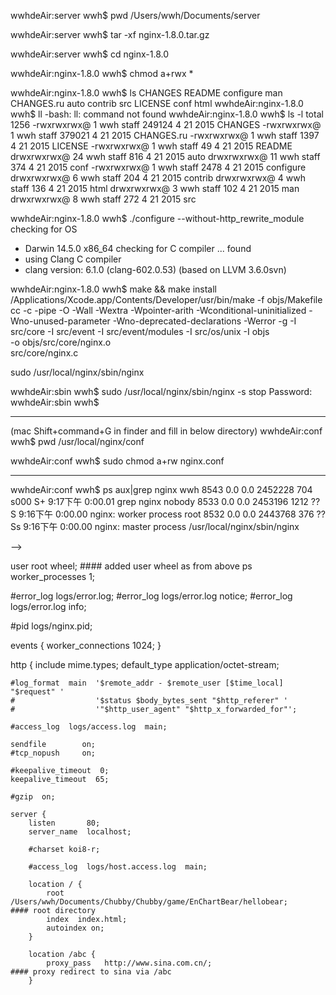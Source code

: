 wwhdeAir:server wwh$ pwd
/Users/wwh/Documents/server

wwhdeAir:server wwh$ tar -xf nginx-1.8.0.tar.gz

wwhdeAir:server wwh$ cd nginx-1.8.0

wwhdeAir:nginx-1.8.0 wwh$ chmod a+rwx *

wwhdeAir:nginx-1.8.0 wwh$ ls
CHANGES		README		configure	man
CHANGES.ru	auto		contrib		src
LICENSE		conf		html
wwhdeAir:nginx-1.8.0 wwh$ ll
-bash: ll: command not found
wwhdeAir:nginx-1.8.0 wwh$ ls -l
total 1256
-rwxrwxrwx@  1 wwh  staff  249124  4 21  2015 CHANGES
-rwxrwxrwx@  1 wwh  staff  379021  4 21  2015 CHANGES.ru
-rwxrwxrwx@  1 wwh  staff    1397  4 21  2015 LICENSE
-rwxrwxrwx@  1 wwh  staff      49  4 21  2015 README
drwxrwxrwx@ 24 wwh  staff     816  4 21  2015 auto
drwxrwxrwx@ 11 wwh  staff     374  4 21  2015 conf
-rwxrwxrwx@  1 wwh  staff    2478  4 21  2015 configure
drwxrwxrwx@  6 wwh  staff     204  4 21  2015 contrib
drwxrwxrwx@  4 wwh  staff     136  4 21  2015 html
drwxrwxrwx@  3 wwh  staff     102  4 21  2015 man
drwxrwxrwx@  8 wwh  staff     272  4 21  2015 src

wwhdeAir:nginx-1.8.0 wwh$ ./configure --without-http_rewrite_module
checking for OS
 + Darwin 14.5.0 x86_64
checking for C compiler ... found
 + using Clang C compiler
 + clang version: 6.1.0 (clang-602.0.53) (based on LLVM 3.6.0svn)
 
 wwhdeAir:nginx-1.8.0 wwh$ make && make install
/Applications/Xcode.app/Contents/Developer/usr/bin/make -f objs/Makefile
cc -c -pipe  -O -Wall -Wextra -Wpointer-arith -Wconditional-uninitialized -Wno-unused-parameter -Wno-deprecated-declarations -Werror -g  -I src/core -I src/event -I src/event/modules -I src/os/unix -I objs \
		-o objs/src/core/nginx.o \
		src/core/nginx.c

sudo /usr/local/nginx/sbin/nginx

wwhdeAir:sbin wwh$ sudo /usr/local/nginx/sbin/nginx -s stop
Password:
wwhdeAir:sbin wwh$

-----------------------

(mac Shift+command+G in finder and fill in below directory)
wwhdeAir:conf wwh$ pwd
/usr/local/nginx/conf

wwhdeAir:conf wwh$ sudo chmod a+rw nginx.conf

-----------------------

wwhdeAir:conf wwh$ ps aux|grep nginx
wwh              8543   0.0  0.0  2452228    704 s000  S+    9:17下午   0:00.01 grep nginx
nobody           8533   0.0  0.0  2453196   1212   ??  S     9:16下午   0:00.00 nginx: worker process
root             8532   0.0  0.0  2443768    376   ??  Ss    9:16下午   0:00.00 nginx: master process /usr/local/nginx/sbin/nginx

-->


user root wheel;                #### added user wheel as from above ps
worker_processes  1;

#error_log  logs/error.log;
#error_log  logs/error.log  notice;
#error_log  logs/error.log  info;

#pid        logs/nginx.pid;


events {
    worker_connections  1024;
}


http {
    include       mime.types;
    default_type  application/octet-stream;

    #log_format  main  '$remote_addr - $remote_user [$time_local] "$request" '
    #                  '$status $body_bytes_sent "$http_referer" '
    #                  '"$http_user_agent" "$http_x_forwarded_for"';

    #access_log  logs/access.log  main;

    sendfile        on;
    #tcp_nopush     on;

    #keepalive_timeout  0;
    keepalive_timeout  65;

    #gzip  on;

    server {
        listen       80;
        server_name  localhost;

        #charset koi8-r;

        #access_log  logs/host.access.log  main;

        location / {
            root   /Users/wwh/Documents/Chubby/Chubby/game/EnChartBear/hellobear;       #### root directory
            index  index.html;
            autoindex on;
        }

        location /abc { 
            proxy_pass   http://www.sina.com.cn/;                                       #### proxy redirect to sina via /abc
        }